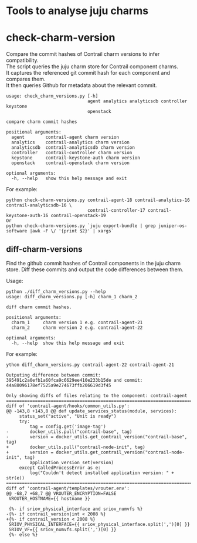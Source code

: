 # Tools to analyse juju charms

# check-charm-version
Compare the commit hashes of Contrail charm versions to infer compatibility.  
The script queries the juju charm store for Contrail component charms.  
It captures the referenced git commit hash for each component and compares them.  
It then queries Github for metadata about the relevant commit.

```
usage: check_charm_versions.py [-h]
                               agent analytics analyticsdb controller keystone
                               openstack

compare charm commit hashes

positional arguments:
  agent        contrail-agent charm version
  analytics    contrail-analytics charm version
  analyticsdb  contrail-analyticsdb charm version
  controller   contrail-controller charm version
  keystone     contrail-keystone-auth charm version
  openstack    contrail-openstack charm version

optional arguments:
  -h, --help   show this help message and exit
```

For example:
```
python check-charm-versions.py contrail-agent-18 contrail-analytics-16 contrail-analyticsdb-16 \
                               contrail-controller-17 contrail-keystone-auth-16 contrail-openstack-19
Or
python check-charm-versions.py `juju export-bundle | grep juniper-os-software |awk -F \/ '{print $2}' | xargs`
```


## diff-charm-versions
Find the github commit hashes of Contrail components in the juju charm store.
Diff these commits and output the code differences between them. 

Usage:

```
python ./diff_charm_versions.py --help
usage: diff_charm_versions.py [-h] charm_1 charm_2

diff charm commit hashes.

positional arguments:
  charm_1     charm version 1 e.g. contrail-agent-21
  charm_2     charm version 2 e.g. contrail-agent-22

optional arguments:
  -h, --help  show this help message and exit
```

For example:
```
ython diff_charm_versions.py contrail-agent-22 contrail-agent-21

Outputing difference between commit: 395491c2a0efb1a60fca9c6629ee410e233b15de and commit: 44a88096178ef7525a9e274673ffb206619d3f45

Only showing diffs of files relating to the component: contrail-agent
================================================================================
diff of 'contrail-agent/hooks/common_utils.py':
@@ -143,8 +143,8 @@ def update_services_status(module, services):
     status_set("active", "Unit is ready")
     try:
         tag = config.get('image-tag')
-        docker_utils.pull("contrail-base", tag)
-        version = docker_utils.get_contrail_version("contrail-base", tag)
+        docker_utils.pull("contrail-node-init", tag)
+        version = docker_utils.get_contrail_version("contrail-node-init", tag)
         application_version_set(version)
     except CalledProcessError as e:
         log("Couldn't detect installed application version: " + str(e))
================================================================================
diff of 'contrail-agent/templates/vrouter.env':
@@ -68,7 +68,7 @@ VROUTER_ENCRYPTION=FALSE
 VROUTER_HOSTNAME={{ hostname }}
 
 {%- if sriov_physical_interface and sriov_numvfs %}
-{%- if contrail_version|int < 2008 %}
+{%- if contrail_version < 2008 %}
 SRIOV_PHYSICAL_INTERFACE={{ sriov_physical_interface.split(',')[0] }}
 SRIOV_VF={{ sriov_numvfs.split(',')[0] }}
 {%- else %}
```
